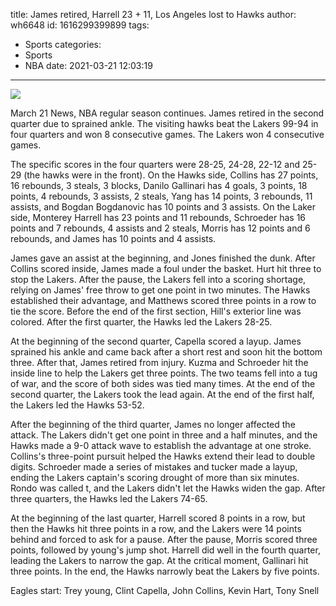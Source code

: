 title: James retired, Harrell 23 + 11, Los Angeles lost to Hawks
author: wh6648
id: 1616299399899
tags: 
- Sports
categories: 
- Sports
- NBA
date: 2021-03-21 12:03:19
---
![](https://p2.itc.cn/images01/20210321/a51cc102e65545c6a0c281f61205108d.png)


March 21 News, NBA regular season continues. James retired in the second quarter due to sprained ankle. The visiting hawks beat the Lakers 99-94 in four quarters and won 8 consecutive games. The Lakers won 4 consecutive games.

The specific scores in the four quarters were 28-25, 24-28, 22-12 and 25-29 (the hawks were in the front). On the Hawks side, Collins has 27 points, 16 rebounds, 3 steals, 3 blocks, Danilo Gallinari has 4 goals, 3 points, 18 points, 4 rebounds, 3 assists, 2 steals, Yang has 14 points, 3 rebounds, 11 assists, and Bogdan Bogdanovic has 10 points and 3 assists. On the Laker side, Monterey Harrell has 23 points and 11 rebounds, Schroeder has 16 points and 7 rebounds, 4 assists and 2 steals, Morris has 12 points and 6 rebounds, and James has 10 points and 4 assists.

James gave an assist at the beginning, and Jones finished the dunk. After Collins scored inside, James made a foul under the basket. Hurt hit three to stop the Lakers. After the pause, the Lakers fell into a scoring shortage, relying on James' free throw to get one point in two minutes. The Hawks established their advantage, and Matthews scored three points in a row to tie the score. Before the end of the first section, Hill's exterior line was colored. After the first quarter, the Hawks led the Lakers 28-25.

At the beginning of the second quarter, Capella scored a layup. James sprained his ankle and came back after a short rest and soon hit the bottom three. After that, James retired from injury. Kuzma and Schroeder hit the inside line to help the Lakers get three points. The two teams fell into a tug of war, and the score of both sides was tied many times. At the end of the second quarter, the Lakers took the lead again. At the end of the first half, the Lakers led the Hawks 53-52.

After the beginning of the third quarter, James no longer affected the attack. The Lakers didn't get one point in three and a half minutes, and the Hawks made a 9-0 attack wave to establish the advantage at one stroke. Collins's three-point pursuit helped the Hawks extend their lead to double digits. Schroeder made a series of mistakes and tucker made a layup, ending the Lakers captain's scoring drought of more than six minutes. Rondo was called t, and the Lakers didn't let the Hawks widen the gap. After three quarters, the Hawks led the Lakers 74-65.

At the beginning of the last quarter, Harrell scored 8 points in a row, but then the Hawks hit three points in a row, and the Lakers were 14 points behind and forced to ask for a pause. After the pause, Morris scored three points, followed by young's jump shot. Harrell did well in the fourth quarter, leading the Lakers to narrow the gap. At the critical moment, Gallinari hit three points. In the end, the Hawks narrowly beat the Lakers by five points.

Eagles start: Trey young, Clint Capella, John Collins, Kevin Hart, Tony Snell

